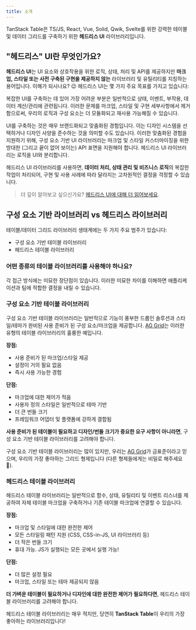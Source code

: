 ```yaml
---
title: 소개
---
```


TanStack Table은 TS/JS, React, Vue, Solid, Qwik, Svelte를 위한 강력한 테이블 및 데이터 그리드를 구축하기 위한 **헤드리스 UI** 라이브러리입니다.

## "헤드리스" UI란 무엇인가요?

**헤드리스 UI**는 UI 요소와 상호작용을 위한 로직, 상태, 처리 및 API를 제공하지만 **마크업, 스타일 또는 사전 구축된 구현을 제공하지 않는** 라이브러리 및 유틸리티를 지칭하는 용어입니다. 이해가 되시나요? 😉 헤드리스 UI는 몇 가지 주요 목표를 가지고 있습니다:

복잡한 UI를 구축하는 데 있어 가장 어려운 부분은 일반적으로 상태, 이벤트, 부작용, 데이터 계산/관리에 관련됩니다. 이러한 문제를 마크업, 스타일 및 구현 세부사항에서 제거함으로써, 우리의 로직과 구성 요소는 더 모듈화되고 재사용 가능해질 수 있습니다.

UI를 구축하는 것은 매우 브랜드화되고 맞춤화된 경험입니다. 이는 디자인 시스템을 선택하거나 디자인 사양을 준수하는 것을 의미할 수도 있습니다. 이러한 맞춤화된 경험을 지원하기 위해, 구성 요소 기반 UI 라이브러리는 마크업 및 스타일 커스터마이징을 위한 방대한 (그리고 끝이 없어 보이는) API 표면을 지원해야 합니다. 헤드리스 UI 라이브러리는 로직을 UI와 분리합니다.

헤드리스 UI 라이브러리를 사용하면, **데이터 처리, 상태 관리 및 비즈니스 로직**의 복잡한 작업이 처리되어, 구현 및 사용 사례에 따라 달라지는 고차원적인 결정을 걱정할 수 있습니다.

> 더 깊이 알아보고 싶으신가요? [헤드리스 UI에 대해 더 읽어보세요](https://www.merrickchristensen.com/articles/headless-user-interface-components/).

## 구성 요소 기반 라이브러리 vs 헤드리스 라이브러리

테이블/데이터 그리드 라이브러리 생태계에는 두 가지 주요 범주가 있습니다:

- 구성 요소 기반 테이블 라이브러리
- 헤드리스 테이블 라이브러리

### 어떤 종류의 테이블 라이브러리를 사용해야 하나요?

각 접근 방식에는 미묘한 장단점이 있습니다. 이러한 미묘한 차이를 이해하면 애플리케이션과 팀에 적합한 결정을 내릴 수 있습니다.

### 구성 요소 기반 테이블 라이브러리

구성 요소 기반 테이블 라이브러리는 일반적으로 기능이 풍부한 드롭인 솔루션과 스타일/테마가 완비된 사용 준비가 된 구성 요소/마크업을 제공합니다. [AG Grid](https://ag-grid.com/react-data-grid/?utm_source=reacttable&utm_campaign=githubreacttable)는 이러한 유형의 테이블 라이브러리의 훌륭한 예입니다.

**장점:**

- 사용 준비가 된 마크업/스타일 제공
- 설정이 거의 필요 없음
- 즉시 사용 가능한 경험

**단점:**

- 마크업에 대한 제어가 적음
- 사용자 정의 스타일은 일반적으로 테마 기반
- 더 큰 번들 크기
- 프레임워크 어댑터 및 플랫폼에 강하게 결합됨

**사용 준비가 된 테이블이 필요하고 디자인/번들 크기가 중요한 요구 사항이 아니라면**, 구성 요소 기반 테이블 라이브러리를 고려해야 합니다.

구성 요소 기반 테이블 라이브러리는 많이 있지만, 우리는 [AG Grid](https://ag-grid.com/react-data-grid/?utm_source=reacttable&utm_campaign=githubreacttable)가 금표준이라고 믿으며, 우리의 가장 좋아하는 그리드 형제입니다 (다른 형제들에게는 비밀로 해주세요 🤫).

### 헤드리스 테이블 라이브러리

헤드리스 테이블 라이브러리는 일반적으로 함수, 상태, 유틸리티 및 이벤트 리스너를 제공하여 자체 테이블 마크업을 구축하거나 기존 테이블 마크업에 연결할 수 있습니다.

**장점:**

- 마크업 및 스타일에 대한 완전한 제어
- 모든 스타일링 패턴 지원 (CSS, CSS-in-JS, UI 라이브러리 등)
- 더 작은 번들 크기
- 휴대 가능. JS가 실행되는 모든 곳에서 실행 가능!

**단점:**

- 더 많은 설정 필요
- 마크업, 스타일 또는 테마 제공되지 않음

**더 가벼운 테이블이 필요하거나 디자인에 대한 완전한 제어가 필요하다면**, 헤드리스 테이블 라이브러리를 고려해야 합니다.

헤드리스 테이블 라이브러리는 매우 적지만, 당연히 **TanStack Table**이 우리의 가장 좋아하는 라이브러리입니다!
